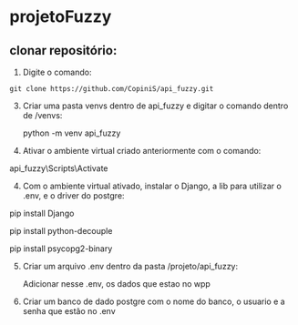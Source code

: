# projetoFuzzy
## clonar repositório:
1. Digite o comando:
   
`git clone https://github.com/CopiniS/api_fuzzy.git`

3. Criar uma pasta venvs dentro de api_fuzzy e digitar o comando dentro de /venvs:

   python -m venv api_fuzzy

   
3. Ativar o ambiente virtual criado anteriormente com o comando:

  api_fuzzy\Scripts\Activate

4. Com o ambiente virtual ativado, instalar o Django, a lib para utilizar o .env, e o driver do postgre:

  pip install Django

  pip install python-decouple

  pip install psycopg2-binary

5. Criar um arquivo .env dentro da pasta /projeto/api_fuzzy:

   Adicionar nesse .env, os dados que estao no wpp

6. Criar um banco de dado postgre com o nome do banco, o usuario e a senha que estão no .env
